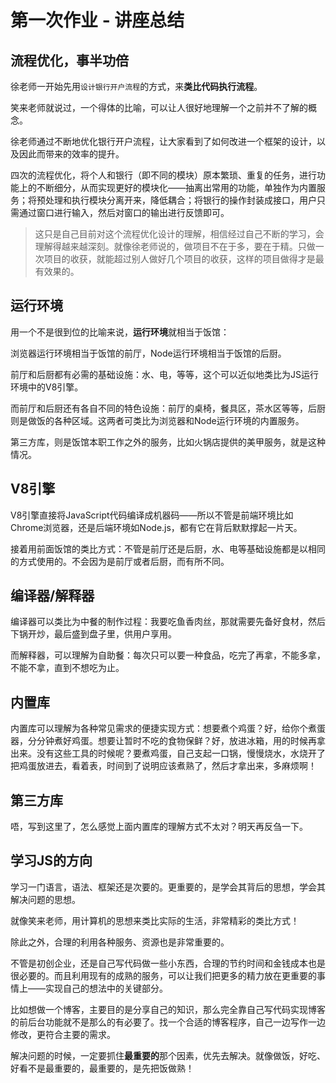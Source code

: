 ﻿# 第一次作业 - 讲座总结

## 流程优化，事半功倍

徐老师一开始先用`设计银行开户流程`的方式，来**类比代码执行流程**。

笑来老师就说过，一个得体的比喻，可以让人很好地理解一个之前并不了解的概念。

徐老师通过不断地优化银行开户流程，让大家看到了如何改进一个框架的设计，以及因此而带来的效率的提升。

四次的流程优化，将个人和银行（即不同的模块）原本繁琐、重复的任务，进行功能上的不断细分，从而实现更好的模块化——抽离出常用的功能，单独作为内置服务；将预处理和执行模块分离开来，降低耦合；将银行的操作封装成接口，用户只需通过窗口进行输入，然后对窗口的输出进行反馈即可。

> 这只是自己目前对这个流程优化设计的理解，相信经过自己不断的学习，会理解得越来越深刻。就像徐老师说的，做项目不在于多，要在于精。只做一次项目的收获，就能超过别人做好几个项目的收获，这样的项目做得才是最有效果的。

## 运行环境

用一个不是很到位的比喻来说，**运行环境**就相当于饭馆：

浏览器运行环境相当于饭馆的前厅，Node运行环境相当于饭馆的后厨。

前厅和后厨都有必需的基础设施：水、电，等等，这个可以近似地类比为JS运行环境中的V8引擎。

而前厅和后厨还有各自不同的特色设施：前厅的桌椅，餐具区，茶水区等等，后厨则是做饭的各种区域。这两者可类比为浏览器和Node运行环境的内置服务。

第三方库，则是饭馆本职工作之外的服务，比如火锅店提供的美甲服务，就是这种情况。

## V8引擎

V8引擎直接将JavaScript代码编译成机器码——所以不管是前端环境比如Chrome浏览器，还是后端环境如Node.js，都有它在背后默默撑起一片天。

接着用前面饭馆的类比方式：不管是前厅还是后厨，水、电等基础设施都是以相同的方式使用的。不会因为是前厅或者后厨，而有所不同。

## 编译器/解释器

编译器可以类比为中餐的制作过程：我要吃鱼香肉丝，那就需要先备好食材，然后下锅开炒，最后盛到盘子里，供用户享用。

而解释器，可以理解为自助餐：每次只可以要一种食品，吃完了再拿，不能多拿，不能不拿，直到不想吃为止。

## 内置库

内置库可以理解为各种常见需求的便捷实现方式：想要煮个鸡蛋？好，给你个煮蛋器，分分钟煮好鸡蛋。想要让暂时不吃的食物保鲜？好，放进冰箱，用的时候再拿出来。没有这些工具的时候呢？要煮鸡蛋，自己支起一口锅，慢慢烧水，水烧开了把鸡蛋放进去，看着表，时间到了说明应该煮熟了，然后才拿出来，多麻烦啊！

## 第三方库

唔，写到这里了，怎么感觉上面内置库的理解方式不太对？明天再反刍一下。

## 学习JS的方向

学习一门语言，语法、框架还是次要的。更重要的，是学会其背后的思想，学会其解决问题的思想。

就像笑来老师，用计算机的思想来类比实际的生活，非常精彩的类比方式！

除此之外，合理的利用各种服务、资源也是非常重要的。

不管是初创企业，还是自己写代码做一些小东西，合理的节约时间和金钱成本也是很必要的。而且利用现有的成熟的服务，可以让我们把更多的精力放在更重要的事情上——实现自己的想法中的关键部分。

比如想做一个博客，主要目的是分享自己的知识，那么完全靠自己写代码实现博客的前后台功能就不是那么的有必要了。找一个合适的博客程序，自己一边写作一边修改，更符合主要的需求。

解决问题的时候，一定要抓住**最重要的**那个因素，优先去解决。就像做饭，好吃、好看不是最重要的，最重要的，是先把饭做熟！